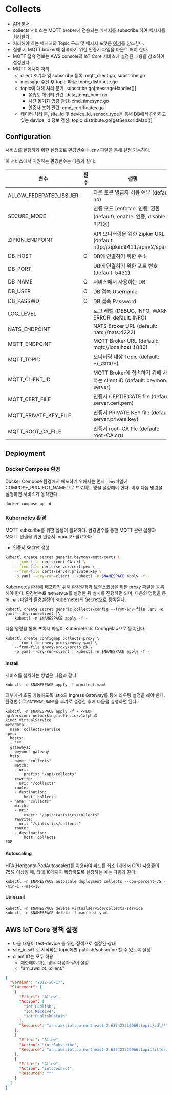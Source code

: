 # Collects

- [API 문서](swagger.json)
- collects 서비스는 MQTT broker에 전송되는 메시지를 subscribe 하여 메시지를 처리한다.
- 처리해야 하는 메시지의 Topic 구조 및 메시지 포맷은 [여기](https://gitlab.suredatalab.kr/beymons)를 참조한다.
- 실행 시 MQTT broker에 접속하기 위한 인증서 파일을 마운트 해야 한다.
- MQTT 접속 정보는 AWS console의 IoT Core 서비스에 설정된 내용을 참조하여 설정한다.
- MQTT 메시지 처리
  - client 초기화 및 subscribe 등록: mqtt_client.go, subscribe.go
  - message 수신 후 topic 파싱: topic_distribute.go
  - topic에 대해 처리 분기: subscribe.go[messageHandler()]
    - 온습도 데이터 관련: data_temp_humi.go
    - 시간 동기화 명령 관련: cmd_timesync.go
    - 인증서 조회 관련: cmd_certificates.go
  - 데이터 처리 중, site_id 및 device_id, sensor_type을 통해 DB에서 관리하고 있는 device_id 정보 갱신: topic_distribute.go[getSensorIdMap()]

## Configuration

서비스를 실행하기 위한 설정으로 환경변수나 .env 파일을 통해 설정 가능하다.

이 서비스에서 지원하는 환경변수는 다음과 같다:

| 변수                   |필수| 설명 |
| ---------------------- |---| ----- |
| ALLOW_FEDERATED_ISSUER |   | 다른 토큰 발급자 허용 여부 (default: no) |
| SECURE_MODE            |   | 인증 모드 [enforce: 인증, 권한 (default), enable: 인증, disable: 미적용] |
| ZIPKIN_ENDPOINT        |   | API 모니터링을 위한 Zipkin URL (default: http://zipkin:9411/api/v2/spans) |
| DB_HOST                | O | DB에 연결하기 위한 주소 |
| DB_PORT                |   | DB에 연결하기 위한 포트 번호 (default: 5432) |
| DB_NAME                | O | 서비스에서 사용하는 DB |
| DB_USER                | O | DB 접속 Username |
| DB_PASSWD              | O | DB 접속 Password |
| LOG_LEVEL              |   | 로그 레벨 (DEBUG, INFO, WARN, ERROR, default: INFO) |
| NATS_ENDPOINT          |   | NATS Broker URL (default: nats://nats:4222) |
| MQTT_ENDPOINT          |   | MQTT Broker URL (default: mqtt://localhost:1883) |
| MQTT_TOPIC             |   | 모니터링 대상 Topic (default: +/_data/+) |
| MQTT_CLIENT_ID         |   | MQTT Broker에 접속하기 위해 사용하는 client ID (default: beymons-server) |
| MQTT_CERT_FILE         |   | 인증서 CERTIFICATE file (default: server.cert.pem) |
| MQTT_PRIVATE_KEY_FILE  |   | 인증서 PRIVATE KEY file (default: server.private.key) |
| MQTT_ROOT_CA_FILE      |   | 인증서 root-CA file (default: root-CA.crt) |


## Deployment

### Docker Compose 환경
Docker Compose 환경에서 배포하기 위해서는 먼저 `.env`파일에 COMPOSE_PROJECT_NAME으로 프로젝트 명을 설정해야 한다.
이후 다음 명령을 실행하면 서비스가 동작한다:
``` shell
docker compose up -d
```


### Kubernetes 환경

MQTT subscribe를 위한 설정이 필요하다.
환경변수를 통한 MQTT 관련 설정과 MQTT 연결을 위한 인증서 mount가 필요하다.

- 인증서 secret 생성

```bash
kubectl create secret generic beymons-mqtt-certs \
    --from-file certs/root-CA.crt \
    --from-file certs/server.cert.pem \
    --from-file certs/server.private.key \
    -o yaml --dry-run=client | kubectl -n $NAMESPACE apply -f -
```


Kubernetes 환경에 배포하기 위해 환경설정과 트랜스코딩을 위한 proxy 파일을 등록해야 한다.
환경변수로 `NAMESPACE`를 설정한 뒤 설치를 진행하면 되며,
다음의 명령을 통해 `.env`파일의 환경설정이 Kubernetes의 Secret으로 등록된다:
``` shell
kubectl create secret generic collects-config --from-env-file .env -o yaml --dry-run=client |\
    kubectl -n $NAMESPACE apply -f -
```

다음 명령을 통해 프록시 파일이 Kubernetes의 ConfigMap으로 등록된다:
``` shell
kubectl create configmap collects-proxy \
    --from-file envoy-proxy/envoy.yaml \
    --from-file envoy-proxy/proto.pb \
    -o yaml --dry-run=client | kubectl -n $NAMESPACE apply -f -
```


#### Install
서비스를 설치하는 방법은 다음과 같다:
``` shell
kubectl -n $NAMESPACE apply -f manifest.yaml
```

외부에서 호출 가능하도록 Istio의 Ingress Gateway를 통해 라우팅 설정을 해야 한다.
환경변수로 `GATEWAY_NAME`을 추가로 설정한 후에 다음을 실행하면 된다:
``` shell
kubectl -n $NAMESPACE apply -f - <<EOF
apiVersion: networking.istio.io/v1alpha3
kind: VirtualService
metadata:
  name: collects-service
spec:
  hosts:
  - "*"
  gateways:
  - beymons-gateway
  http:
  - name: "collects"
    match:
    - uri:
        prefix: "/api/collects"
    rewrite:
      uri: "/collects"
    route:
    - destination:
        host: collects
  - name: "collects"
    match:
    - uri:
        exact: "/api/statistics/collects"
    rewrite:
      uri: "/statistics/collects"
    route:
    - destination:
        host: collects
EOF
```

#### Autoscaling
HPA(HorizontalPodAutoscaler)를 이용하여 파드를 최소 1개에서 CPU 사용률이 75% 이상일 때,
최대 10개까지 확장하도록 설정하는 예는 다음과 같다:
```
kubectl -n $NAMESPACE autoscale deployment collects --cpu-percent=75 --min=1 --max=10
```

#### Uninstall
``` shell
kubectl -n $NAMESPACE delete virtualservice/collects-service
kubectl -n $NAMESPACE delete -f manifest.yaml
```

## AWS IoT Core 정책 설정

- 다음 내용이 test-device 를 위한 정책으로 설정된 상태
- site_id `sdl` 로 시작하는 topic에만 publish/subscribe 할 수 있도록 설정
- client ID는 모두 허용
  - 제한해야 하는 경우 다음과 같이 설정
  - "arn:aws:iot:<region>:<account-id>:client/<client-id>"

```json
{
  "Version": "2012-10-17",
  "Statement": [
    {
      "Effect": "Allow",
      "Action": [
        "iot:Publish",
        "iot:Receive",
        "iot:PublishRetain"
      ],
      "Resource": "arn:aws:iot:ap-northeast-2:637423230966:topic/sdl/*"
    },
    {
      "Effect": "Allow",
      "Action": "iot:Subscribe",
      "Resource": "arn:aws:iot:ap-northeast-2:637423230966:topicfilter/sdl/*"
    },
    {
      "Effect": "Allow",
      "Action": "iot:Connect",
      "Resource": "*"
    }
  ]
}
```
